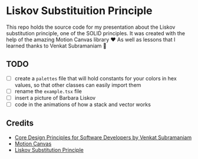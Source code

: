 # Liskov Substituition Principle

This repo holds the source code for my presentation about the Liskov
substitution principle, one of the SOLID principles.
It was created with the help of the amazing
Motion Canvas library ❤️  As well as lessons that I learned thanks to
Venkat Subramaniam 🥳

## TODO

* [ ] create a `palettes` file that will hold constants for your colors in
hex values, so that other classes can easily import them
* [ ] rename the `example.tsx` file
* [ ] insert a picture of Barbara Liskov
* [ ] code in the animations of how a stack and vector works

## Credits

* [Core Design Principles for Software Developers by Venkat Subramaniam](https://www.youtube.com/watch?v=llGgO74uXMI&t=6214s)
* [Motion Canvas](https://motioncanvas.io/)
* [Liskov Substitution Principle](https://en.wikipedia.org/wiki/Liskov_substitution_principle)
